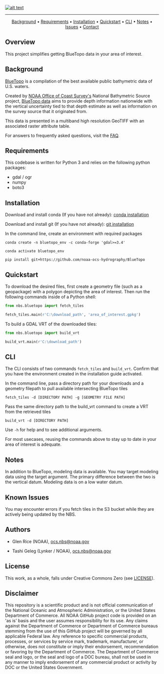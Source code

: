 [![alt text](https://www.nauticalcharts.noaa.gov/data/images/bluetopo/logo.png)](https://www.nauticalcharts.noaa.gov/data/bluetopo.html)

---

<p align="center">
    <a href="#background">Background</a> •
    <a href="#requirements">Requirements</a> •
    <a href="#installation">Installation</a> •
    <a href="#quickstart">Quickstart</a> •
    <a href="#cli">CLI</a> •
    <a href="#notes">Notes</a> •
    <a href="#known-issues">Issues</a> •
    <a href="#authors">Contact</a>
</p>

## Overview
This project simplifies getting BlueTopo data in your area of interest.

## Background

[BlueTopo](https://www.nauticalcharts.noaa.gov/data/bluetopo.html) is a compilation of the best available public bathymetric data of U.S. waters.

Created by [NOAA Office of Coast Survey's](https://www.nauticalcharts.noaa.gov/) National Bathymetric Source project, [BlueTopo data](https://www.nauticalcharts.noaa.gov/data/bluetopo_specs.html) aims to provide depth information nationwide with the vertical uncertainty tied to that depth estimate as well as information on the survey source that it originated from. 

This data is presented in a multiband high resolution GeoTIFF with an associated raster attribute table. 

For answers to frequently asked questions, visit the [FAQ](https://www.nauticalcharts.noaa.gov/data/bluetopo_faq.html).

## Requirements

This codebase is written for Python 3 and relies on the following python
packages:

-   gdal / ogr
-   numpy
-   boto3

## Installation

Download and install conda (If you have not already): [conda installation](https://docs.conda.io/projects/conda/en/latest/user-guide/install/)

Download and install git (If you have not already): [git installation](https://git-scm.com/book/en/v2/Getting-Started-Installing-Git)

In the command line, create an environment with required packages

```
conda create -n bluetopo_env -c conda-forge 'gdal>=3.4'
```
```
conda activate bluetopo_env
```
```
pip install git+https://github.com/noaa-ocs-hydrography/BlueTopo
```

## Quickstart

To download the desired files, first create a geometry file (such as a geopackage) with a polygon depicting the area of interest.  Then run the following commands inside of a Python shell:

```python
from nbs.bluetopo import fetch_tiles
```
```python
fetch_tiles.main(r'C:\download_path', 'area_of_interest.gpkg')
```

To build a GDAL VRT of the downloaded tiles:
```python
from nbs.bluetopo import build_vrt
```
```python
build_vrt.main(r'C:\download_path')
```
## CLI

The CLI consists of two commands `fetch_tiles` and `build_vrt`. Confirm that you have the environment created in the installation guide activated.

In the command line, pass a directory path for your downloads and a geometry filepath to pull available intersecting BlueTopo tiles
```
fetch_tiles -d [DIRECTORY PATH] -g [GEOMETRY FILE PATH]
```
Pass the same directory path to the build_vrt command to create a VRT from the retrieved tiles
```
build_vrt -d [DIRECTORY PATH]
```
Use `-h` for help and to see additional arguments.

For most usecases, reusing the commands above to stay up to date in your area of interest is adequate.

## Notes

In addition to BlueTopo, modeling data is available. You may target modeling data using the target argument. The
primary difference between the two is the vertical datum. Modeling data is on a low water datum.

## Known Issues

You may encounter errors if you fetch tiles in the S3 bucket while they are actively being updated by the NBS.

## Authors

-   Glen Rice (NOAA), <ocs.nbs@noaa.gov>

-   Tashi Geleg (Lynker / NOAA), <ocs.nbs@noaa.gov>


## License

This work, as a whole, falls under Creative Commons Zero (see
[LICENSE](LICENSE)).

## Disclaimer

This repository is a scientific product and is not official
communication of the National Oceanic and Atmospheric Administration, or
the United States Department of Commerce. All NOAA GitHub project code
is provided on an 'as is' basis and the user assumes responsibility for
its use. Any claims against the Department of Commerce or Department of
Commerce bureaus stemming from the use of this GitHub project will be
governed by all applicable Federal law. Any reference to specific
commercial products, processes, or services by service mark, trademark,
manufacturer, or otherwise, does not constitute or imply their
endorsement, recommendation or favoring by the Department of Commerce.
The Department of Commerce seal and logo, or the seal and logo of a DOC
bureau, shall not be used in any manner to imply endorsement of any
commercial product or activity by DOC or the United States Government.
